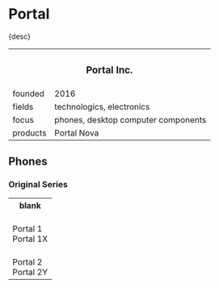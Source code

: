 # Portal

{desc}


<table>
  <tr>
    <th colspan="2"> <h3> Portal Inc. </h3> </th>
  </tr>
  <tr>
    <td> founded </td>
    <td> 2016 </td>
  </tr>
  <tr>
    <td> fields </td>
    <td> technologics, electronics </td>
  </tr>
  <tr>
    <td> focus </td>
    <td> phones, desktop computer components </td>
  </tr>
  <tr>
    <td> products </td>
    <td> Portal Nova </td>
  </tr>
</table>


## Phones

### Original Series

<table>
  <th> blank </th>
  <tr> <td>
    <br> Portal 1
    <br> Portal 1X
  </td> </tr>
  <tr> <td>
    <br> Portal 2
    <br> Portal 2Y
  </td> </tr>
</table>